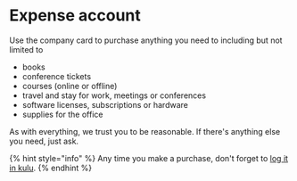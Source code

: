 # Expense account

Use the company card to purchase anything you need to including but not limited to

* books
* conference tickets
* courses \(online or offline\)
* travel and stay for work, meetings or conferences
* software licenses, subscriptions or hardware
* supplies for the office

As with everything, we trust you to be reasonable. If there's anything else you need, just ask.

{% hint style="info" %}
Any time you make a purchase, don't forget to [log it in kulu](https://app.gitbook.com/@nilenso/s/playbook/~/edit/drafts/-LlF1l1IVjLjKpmIF5fu/process/expenses).
{% endhint %}



